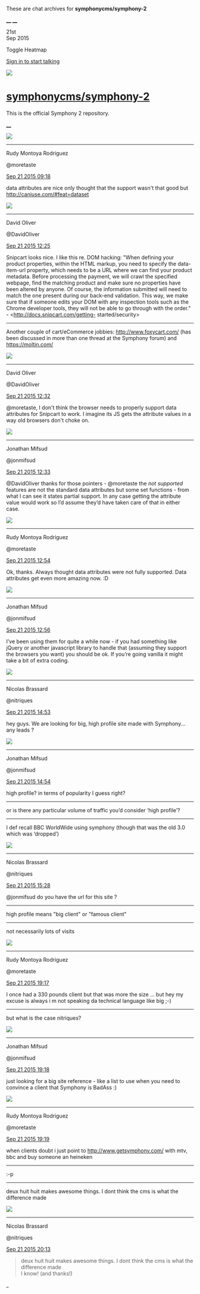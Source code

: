 These are chat archives for **symphonycms/symphony-2**

[__](/symphonycms/symphony-2/archives/2015/09/22)
[__](/symphonycms/symphony-2/archives/2015/09/20)

21st  
Sep 2015

Toggle Heatmap

[Sign in to start talking](/login?action=login&button=archive-login)

![](https://avatars-02.gitter.im/group/iv/3/57542c45c43b8c601977197e?s=48)

#  [symphonycms/symphony-2](/symphonycms/symphony-2)

This is the official Symphony 2 repository.

[ __ ](/orgs/symphonycms/rooms "More symphonycms rooms" )

![](https://avatars2.githubusercontent.com/u/857982?v=3&s=30)

__ __

Rudy Montoya Rodriguez

@moretaste

[Sep 21 2015
09:18](https://gitter.im/symphonycms/symphony-2?at=55ffcb819f9fabb6673e601f ""
)

data attributes are nice only thought that the support wasn't that good but
<http://caniuse.com/#feat=dataset>

![](https://avatars1.githubusercontent.com/u/192853?v=3&s=30)

__ __

David Oliver

@DavidOliver

[Sep 21 2015
12:25](https://gitter.im/symphonycms/symphony-2?at=55fff71f463feefb419d89b7 ""
)

Snipcart looks nice. I like this re. DOM hacking: "When defining your product
properties, within the HTML markup, you need to specify the data-item-url
property, which needs to be a URL where we can find your product metadata.
Before processing the payment, we will crawl the specified webpage, find the
matching product and make sure no properties have been altered by anyone. Of
course, the information submitted will need to match the one present during
our back-end validation. This way, we make sure that if someone edits your DOM
with any inspection tools such as the Chrome developer tools, they will not be
able to go through with the order." \- <http://docs.snipcart.com/getting-
started/security>

__ __

Another couple of cart/eCommerce jobbies: <http://www.foxycart.com/> (has been
discussed in more than one thread at the Symphony forum) and
<https://moltin.com/>

![](https://avatars1.githubusercontent.com/u/192853?v=3&s=30)

__ __

David Oliver

@DavidOliver

[Sep 21 2015
12:32](https://gitter.im/symphonycms/symphony-2?at=55fff8c29f9fabb6673e669b ""
)

@moretaste, I don't think the browser needs to properly support data
attributes for Snipcart to work. I imagine its JS gets the attribute values in
a way old browsers don't choke on.

![](https://avatars1.githubusercontent.com/u/859775?v=3&s=30)

__ __

Jonathan Mifsud

@jonmifsud

[Sep 21 2015
12:33](https://gitter.im/symphonycms/symphony-2?at=55fff90b463feefb419d8a0a ""
)

@DavidOliver thanks for those pointers - @moretaste the _not supported_
features are not the standard data attributes but some set functions - from
what I can see it states partial support. In any case getting the attribute
value would work so I’d assume they’d have taken care of that in either case.

![](https://avatars2.githubusercontent.com/u/857982?v=3&s=30)

__ __

Rudy Montoya Rodriguez

@moretaste

[Sep 21 2015
12:54](https://gitter.im/symphonycms/symphony-2?at=55fffe1a463feefb419d8af8 ""
)

Ok, thanks. Always thought data attributes were not fully supported. Data
attributes get even more amazing now. :D

![](https://avatars1.githubusercontent.com/u/859775?v=3&s=30)

__ __

Jonathan Mifsud

@jonmifsud

[Sep 21 2015
12:56](https://gitter.im/symphonycms/symphony-2?at=55fffe683a8116ed5f698e67 ""
)

I’ve been using them for quite a while now - if you had something like jQuery
or another javascript library to handle that (assuming they support the
browsers you want) you should be ok. If you’re going vanilla it might take a
bit of extra coding.

![](https://avatars1.githubusercontent.com/u/771169?v=3&s=30)

__ __

Nicolas Brassard

@nitriques

[Sep 21 2015
14:53](https://gitter.im/symphonycms/symphony-2?at=56001a019f9fabb6673e6c64 ""
)

hey guys. We are looking for big, high profile site made with Symphony... any
leads ?

![](https://avatars1.githubusercontent.com/u/859775?v=3&s=30)

__ __

Jonathan Mifsud

@jonmifsud

[Sep 21 2015
14:54](https://gitter.im/symphonycms/symphony-2?at=56001a20c588a0de6edf8ac3 ""
)

high profile? in terms of popularity I guess right?

__ __

or is there any particular volume of traffic you’d consider ‘high profile’?

__ __

I def recall BBC WorldWide using symphony (though that was the old 3.0 which
was ‘dropped’)

![](https://avatars1.githubusercontent.com/u/771169?v=3&s=30)

__ __

Nicolas Brassard

@nitriques

[Sep 21 2015
15:28](https://gitter.im/symphonycms/symphony-2?at=56002208a0ecf0e07a8df980 ""
)

@jonmifsud do you have the url for this site ?

__ __

high profile means "big client" or "famous client"

__ __

not necessarily lots of visits

![](https://avatars2.githubusercontent.com/u/857982?v=3&s=30)

__ __

Rudy Montoya Rodriguez

@moretaste

[Sep 21 2015
19:17](https://gitter.im/symphonycms/symphony-2?at=560057d40ed44a00046f4ba5 ""
)

I once had a 330 pounds client but that was more the size ... but hey my
excuse is always i m not speaking da technical language like big ;-)

__ __

but what is the case nitriques?

![](https://avatars1.githubusercontent.com/u/859775?v=3&s=30)

__ __

Jonathan Mifsud

@jonmifsud

[Sep 21 2015
19:18](https://gitter.im/symphonycms/symphony-2?at=560058163a8116ed5f69a0ad ""
)

just looking for a big site reference - like a list to use when you need to
convince a client that Symphony is BadAss :)

![](https://avatars2.githubusercontent.com/u/857982?v=3&s=30)

__ __

Rudy Montoya Rodriguez

@moretaste

[Sep 21 2015
19:19](https://gitter.im/symphonycms/symphony-2?at=5600585f9f9fabb6673e7a6d ""
)

when clients doubt i just point to <http://www.getsymphony.com/> with mtv, bbc
and buy someone an heineken

__ __

:-p

__ __

deux huit huit makes awesome things. I dont think the cms is what the
difference made

![](https://avatars1.githubusercontent.com/u/771169?v=3&s=30)

__ __

Nicolas Brassard

@nitriques

[Sep 21 2015
20:13](https://gitter.im/symphonycms/symphony-2?at=560064ce9f9fabb6673e7cef ""
)

> deux huit huit makes awesome things. I dont think the cms is what the
difference made  
> I know! (and thanks!)

_

